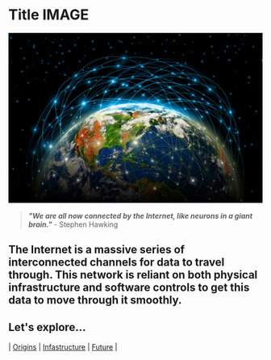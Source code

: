 # Title IMAGE
![Title Image](images/Internetglobe.jpg) 
> ***"We are all now connected by the Internet, like neurons in a giant brain."*** - Stephen Hawking
## The Internet is a massive series of interconnected channels for data to travel through. This network is reliant on both physical infrastructure and software controls to get this data to move through it smoothly.

## Let's explore...
| [Origins](Origins) |
[Infastructure](Infastructure.md) |
[Future](Future.md) |


